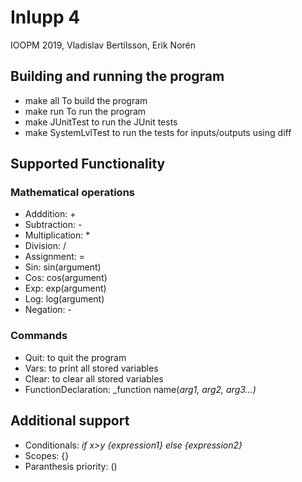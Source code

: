 # Inlupp 4
IOOPM 2019, Vladislav Bertilsson, Erik Norén

## Building and running the program
* make all To build the program
* make run To run the program
* make JUnitTest to run the JUnit tests
* make SystemLvlTest to run the tests for inputs/outputs using diff

## Supported Functionality

### Mathematical operations

* Adddition: +
* Subtraction: -
* Multiplication: *
* Division: /
* Assignment: =
* Sin: sin(argument)
* Cos: cos(argument)
* Exp: exp(argument)
* Log: log(argument)
* Negation: -

### Commands
* Quit: to quit the program
* Vars: to print all stored variables
* Clear: to clear all stored variables
* FunctionDeclaration: _function name(_arg1, arg2, arg3...)_

## Additional support
* Conditionals: _if x>y {expression1} else {expression2}_
* Scopes: {}
* Paranthesis priority: ()
